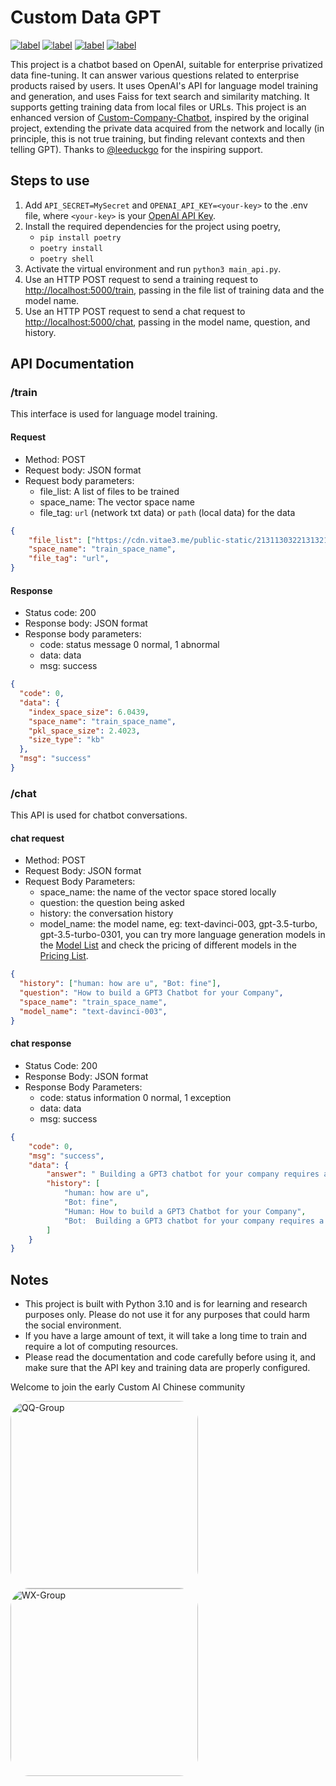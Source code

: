 # Custom Data GPT

[![label](https://img.shields.io/badge/%E4%B8%AD%E6%96%87%E6%96%87%E6%A1%A3-ZH-brightgreen)](https://github.com/aboutmydreams/custom_data_gpt/blob/main/README_ZH.md)
[![label](https://img.shields.io/badge/English-EN-brightgreen)](https://github.com/aboutmydreams/custom_data_gpt/blob/main/README.md)
[![label](https://img.shields.io/badge/aiis.life-AI%20is%20life-orange)](https://www.aiis.life)
[![label](https://img.shields.io/badge/NonceGeek-cool--oriented%20programming-orange)](https://noncegeek.com)



This project is a chatbot based on OpenAI, suitable for enterprise privatized data fine-tuning. It can answer various questions related to enterprise products raised by users. It uses OpenAI's API for language model training and generation, and uses Faiss for text search and similarity matching. It supports getting training data from local files or URLs. This project is an enhanced version of [Custom-Company-Chatbot](https://replit.com/@DavidAtReplit/Custom-Company-Chatbot), inspired by the original project, extending the private data acquired from the network and locally (in principle, this is not true training, but finding relevant contexts and then telling GPT). Thanks to [@leeduckgo](https://github.com/leeduckgo) for the inspiring support.

## Steps to use

1. Add `API_SECRET=MySecret` and `OPENAI_API_KEY=<your-key>` to the .env file, where `<your-key>` is your [OpenAI API Key](https://beta.openai.com/account/api-keys).
2. Install the required dependencies for the project using poetry,
   - `pip install poetry`
   - `poetry install`
   - `poetry shell`
3. Activate the virtual environment and run `python3 main_api.py`.
4. Use an HTTP POST request to send a training request to [http://localhost:5000/train](http://localhost:5000/train), passing in the file list of training data and the model name.
5. Use an HTTP POST request to send a chat request to [http://localhost:5000/chat](http://localhost:5000/chat), passing in the model name, question, and history.

## API Documentation

### /train

This interface is used for language model training.

#### Request

- Method: POST
- Request body: JSON format
- Request body parameters:
  - file_list: A list of files to be trained
  - space_name: The vector space name
  - file_tag: `url` (network txt data) or `path` (local data) for the data

```json
{
    "file_list": ["https://cdn.vitae3.me/public-static/213113032213132120.1680148867987.txt"],
    "space_name": "train_space_name",
    "file_tag": "url",
}
```

#### Response

- Status code: 200
- Response body: JSON format
- Response body parameters:
  - code: status message 0 normal, 1 abnormal
  - data: data
  - msg: success

```json
{
  "code": 0,
  "data": {
    "index_space_size": 6.0439,
    "space_name": "train_space_name",
    "pkl_space_size": 2.4023,
    "size_type": "kb"
  },
  "msg": "success"
}
```

### /chat

This API is used for chatbot conversations.

#### chat request

- Method: POST
- Request Body: JSON format
- Request Body Parameters:
  - space_name: the name of the vector space stored locally
  - question: the question being asked
  - history: the conversation history
  - model_name: the model name, eg: text-davinci-003, gpt-3.5-turbo, gpt-3.5-turbo-0301, you can try more language generation models in the [Model List](https://platform.openai.com/docs/models) and check the pricing of different models in the [Pricing List](https://openai.com/pricing).

```json
{
  "history": ["human: how are u", "Bot: fine"],
  "question": "How to build a GPT3 Chatbot for your Company",
  "space_name": "train_space_name",
  "model_name": "text-davinci-003",
}
```

#### chat response

- Status Code: 200
- Response Body: JSON format
- Response Body Parameters:
  - code: status information 0 normal, 1 exception
  - data: data
  - msg: success

```json
{
    "code": 0,
    "msg": "success",
    "data": {
        "answer": " Building a GPT3 chatbot for your company requires a few steps. First, you need to get your OpenAI API key and add it to Secrets as OPENAI_API_KEY. Next, you need to create an API_KEY for the JSON API. After that, you need to fill the training/facts folder with as many text documents as you can containing information about the company you're training it on. Finally, you need to edit the master.txt file to represent how you want the bot to behave when interacting with the users.",
        "history": [
            "human: how are u",
            "Bot: fine",
            "Human: How to build a GPT3 Chatbot for your Company",
            "Bot:  Building a GPT3 chatbot for your company requires a few steps. First, you need to get your OpenAI API key and add it to Secrets as OPENAI_API_KEY. Next, you need to create an API_KEY for the JSON API. After that, you need to fill the training/facts folder with as many text documents as you can containing information about the company you're training it on. Finally, you need to edit the master.txt file to represent how you want the bot to behave when interacting with the users."
        ]
    }
}
```

## Notes

- This project is built with Python 3.10 and is for learning and research purposes only. Please do not use it for any purposes that could harm the social environment.
- If you have a large amount of text, it will take a long time to train and require a lot of computing resources.
- Please read the documentation and code carefully before using it, and make sure that the API key and training data are properly configured.

Welcome to join the early Custom AI Chinese community

<p>
  <img alt="QQ-Group" src="https://cdn.nlark.com/yuque/0/2023/png/164272/1680279312300-35636818-45ad-41ce-b0c7-d86aba020a2e.png?x-oss-process=image%2Fresize%2Cw_962%2Climit_0" width="300" style="border-radius: 10%;">
  <img alt="WX-Group" src="https://cdn.nlark.com/yuque/0/2023/png/164272/1680278249286-59ac3cbd-a27b-4c54-87a1-3dd6f9cd46e0.png" width="300" style="border-radius: 10%;">
</p>
